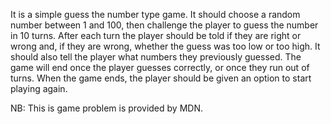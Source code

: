  It is a simple guess the number type game. 
 It should choose a random number between 1 and 100, then challenge the player to guess the number in 10 turns. After each turn the player should be told if they are right or wrong and, if they are wrong, whether the guess was too low or too high.
 It should also tell the player what numbers they previously guessed. The game will end once the player guesses correctly, or once they run out of turns. 
 When the game ends, the player should be given an option to start playing again.

NB: This is game problem is provided by MDN.
